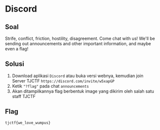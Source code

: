 # Discord

## Soal

Strife, conflict, friction, hostility, disagreement. Come chat with us! We'll be sending out announcements and other important information, and maybe even a flag!

## Solusi

1. Download aplikasi `Discord` atau buka versi webnya, kemudian join Server TJCTF `https://discord.com/invite/w5xapGP`
2. Ketik `"?flag"` pada chat `announcements`
3. Akan ditampilkannya flag berbentuk image yang dikirim oleh salah satu staff TJCTF

## Flag

```
tjctf{we_love_wumpus}
```